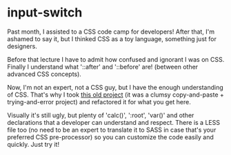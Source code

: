 # input-switch

Past month, I assisted to a CSS code camp for developers! After that, I'm ashamed to say it, but I thinked CSS as a toy language, something just for designers.

Before that lecture I have to admit how confused and ignorant I was on CSS. Finally I understand what '::after' and '::before' are! (between other advanced CSS concepts).

Now, I'm not an expert, not a CSS guy, but I have the enough understanding of CSS. That's why I took [this old project](https://github.com/oscaralderete/fancy-radio-checkbox) (it was a clumsy copy-and-paste + trying-and-error project) and refactored it for what you get here.

Visually it's still ugly, but plenty of 'calc()', ':root', 'var()' and other declarations that a developer can understand and respect. There is a LESS file too (no need to be an expert to translate it to SASS in case that's your preferred CSS pre-processor) so you can customize the code easily and quickly. Just try it!
